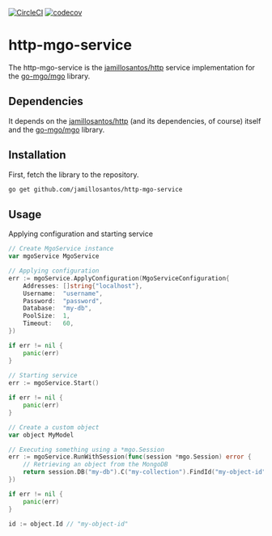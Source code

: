 [![CircleCI](https://circleci.com/gh/jamillosantos/http-mgo-service.svg?style=svg)](https://circleci.com/gh/jamillosantos/http-mgo-service) [![codecov](https://codecov.io/gh/jamillosantos/http-mgo-service/branch/master/graph/badge.svg)](https://codecov.io/gh/jamillosantos/http-mgo-service)

# http-mgo-service

The http-mgo-service is the [jamillosantos/http](//github.com/jamillosantos/http) service
implementation for the [go-mgo/mgo](//github.com/go-mgo/mgo) library.

## Dependencies

It depends on the [jamillosantos/http](//github.com/jamillosantos/http) (and its dependencies,
of course) itself and the [go-mgo/mgo](//github.com/go-mgo/mgo) library.

## Installation

First, fetch the library to the repository.

```bash
go get github.com/jamillosantos/http-mgo-service
```

## Usage

Applying configuration and starting service

```go
// Create MgoService instance
var mgoService MgoService

// Applying configuration
err := mgoService.ApplyConfiguration(MgoServiceConfiguration{
    Addresses: []string{"localhost"},
	Username:  "username",
	Password:  "password",
	Database:  "my-db",
	PoolSize:  1,
    Timeout:   60,
})

if err != nil {
    panic(err)
}
        
// Starting service
err := mgoService.Start()

if err != nil {
    panic(err)
}

// Create a custom object
var object MyModel

// Executing something using a *mgo.Session
err := mgoService.RunWithSession(func(session *mgo.Session) error {
    // Retrieving an object from the MongoDB
    return session.DB("my-db").C("my-collection").FindId("my-object-id").One(&object)
})

if err != nil {
    panic(err)
}

id := object.Id // "my-object-id"
```

